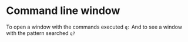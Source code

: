 # Command line window

To open a window with the commands executed `q:` And to see a window with the
pattern searched `q?`
